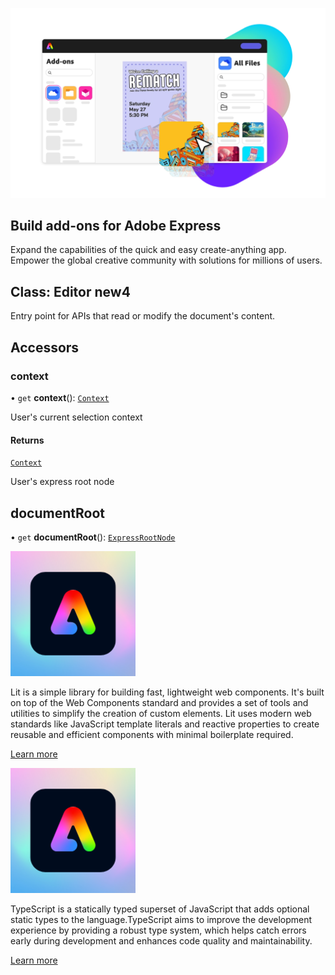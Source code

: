 <HeroSimple slots="image, heading, text" background="linear-gradient(180deg, #c946eb, #6372f5)" variant="halfWidth" textColor="white" />

![Hero image](./images/Explore_Image_3.webp)

## Build add-ons for Adobe Express

Expand the capabilities of the quick and easy create-anything app. Empower the global creative community with solutions for millions of users.

## Class: Editor new4

Entry point for APIs that read or modify the document's content.

## Accessors

### context

• `get` **context**(): [`Context`](context.md)

User's current selection context

#### Returns

[`Context`](context.md)

<HorizontalLine />

User's express root node

## documentRoot

• `get` **documentRoot**(): [`ExpressRootNode`](express-root-node.md)

<Product-Card slots="icon,text, buttons" repeat="2" theme="light" />

![lit-logo](../images/adobe-express.svg)

Lit is a simple library for building fast, lightweight web components. It's built on top of the Web Components standard and provides a set of tools and utilities to simplify the creation of custom elements. Lit uses modern web standards like JavaScript template literals and reactive properties to create reusable and efficient components with minimal boilerplate required.

[Learn more](https://lit.dev/)

![lit-logo](../images/adobe-express.svg)

TypeScript is a statically typed superset of JavaScript that adds optional static types to the language.TypeScript aims to improve the development experience by providing a robust type system, which helps catch errors early during development and enhances code quality and maintainability.

[Learn more](https://https://www.typescriptlang.org/)
